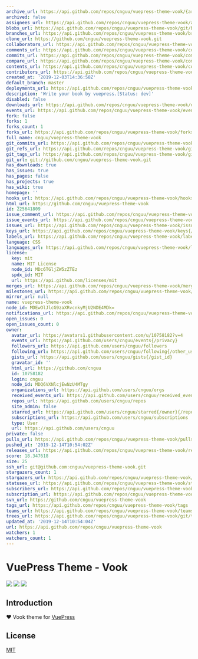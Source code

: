 ```yaml
---
archive_url: https://api.github.com/repos/cnguu/vuepress-theme-vook/{archive_format}{/ref}
archived: false
assignees_url: https://api.github.com/repos/cnguu/vuepress-theme-vook/assignees{/user}
blobs_url: https://api.github.com/repos/cnguu/vuepress-theme-vook/git/blobs{/sha}
branches_url: https://api.github.com/repos/cnguu/vuepress-theme-vook/branches{/branch}
clone_url: https://github.com/cnguu/vuepress-theme-vook.git
collaborators_url: https://api.github.com/repos/cnguu/vuepress-theme-vook/collaborators{/collaborator}
comments_url: https://api.github.com/repos/cnguu/vuepress-theme-vook/comments{/number}
commits_url: https://api.github.com/repos/cnguu/vuepress-theme-vook/commits{/sha}
compare_url: https://api.github.com/repos/cnguu/vuepress-theme-vook/compare/{base}...{head}
contents_url: https://api.github.com/repos/cnguu/vuepress-theme-vook/contents/{+path}
contributors_url: https://api.github.com/repos/cnguu/vuepress-theme-vook/contributors
created_at: '2019-12-03T14:36:58Z'
default_branch: master
deployments_url: https://api.github.com/repos/cnguu/vuepress-theme-vook/deployments
description: 'Write your book by vuepress.[Status: dev]'
disabled: false
downloads_url: https://api.github.com/repos/cnguu/vuepress-theme-vook/downloads
events_url: https://api.github.com/repos/cnguu/vuepress-theme-vook/events
fork: false
forks: 1
forks_count: 1
forks_url: https://api.github.com/repos/cnguu/vuepress-theme-vook/forks
full_name: cnguu/vuepress-theme-vook
git_commits_url: https://api.github.com/repos/cnguu/vuepress-theme-vook/git/commits{/sha}
git_refs_url: https://api.github.com/repos/cnguu/vuepress-theme-vook/git/refs{/sha}
git_tags_url: https://api.github.com/repos/cnguu/vuepress-theme-vook/git/tags{/sha}
git_url: git://github.com/cnguu/vuepress-theme-vook.git
has_downloads: true
has_issues: true
has_pages: false
has_projects: true
has_wiki: true
homepage: ''
hooks_url: https://api.github.com/repos/cnguu/vuepress-theme-vook/hooks
html_url: https://github.com/cnguu/vuepress-theme-vook
id: 225641809
issue_comment_url: https://api.github.com/repos/cnguu/vuepress-theme-vook/issues/comments{/number}
issue_events_url: https://api.github.com/repos/cnguu/vuepress-theme-vook/issues/events{/number}
issues_url: https://api.github.com/repos/cnguu/vuepress-theme-vook/issues{/number}
keys_url: https://api.github.com/repos/cnguu/vuepress-theme-vook/keys{/key_id}
labels_url: https://api.github.com/repos/cnguu/vuepress-theme-vook/labels{/name}
language: CSS
languages_url: https://api.github.com/repos/cnguu/vuepress-theme-vook/languages
license:
  key: mit
  name: MIT License
  node_id: MDc6TGljZW5zZTEz
  spdx_id: MIT
  url: https://api.github.com/licenses/mit
merges_url: https://api.github.com/repos/cnguu/vuepress-theme-vook/merges
milestones_url: https://api.github.com/repos/cnguu/vuepress-theme-vook/milestones{/number}
mirror_url: null
name: vuepress-theme-vook
node_id: MDEwOlJlcG9zaXRvcnkyMjU2NDE4MDk=
notifications_url: https://api.github.com/repos/cnguu/vuepress-theme-vook/notifications{?since,all,participating}
open_issues: 0
open_issues_count: 0
owner:
  avatar_url: https://avatars1.githubusercontent.com/u/10758182?v=4
  events_url: https://api.github.com/users/cnguu/events{/privacy}
  followers_url: https://api.github.com/users/cnguu/followers
  following_url: https://api.github.com/users/cnguu/following{/other_user}
  gists_url: https://api.github.com/users/cnguu/gists{/gist_id}
  gravatar_id: ''
  html_url: https://github.com/cnguu
  id: 10758182
  login: cnguu
  node_id: MDQ6VXNlcjEwNzU4MTgy
  organizations_url: https://api.github.com/users/cnguu/orgs
  received_events_url: https://api.github.com/users/cnguu/received_events
  repos_url: https://api.github.com/users/cnguu/repos
  site_admin: false
  starred_url: https://api.github.com/users/cnguu/starred{/owner}{/repo}
  subscriptions_url: https://api.github.com/users/cnguu/subscriptions
  type: User
  url: https://api.github.com/users/cnguu
private: false
pulls_url: https://api.github.com/repos/cnguu/vuepress-theme-vook/pulls{/number}
pushed_at: '2019-12-14T10:54:02Z'
releases_url: https://api.github.com/repos/cnguu/vuepress-theme-vook/releases{/id}
score: 18.347618
size: 25
ssh_url: git@github.com:cnguu/vuepress-theme-vook.git
stargazers_count: 1
stargazers_url: https://api.github.com/repos/cnguu/vuepress-theme-vook/stargazers
statuses_url: https://api.github.com/repos/cnguu/vuepress-theme-vook/statuses/{sha}
subscribers_url: https://api.github.com/repos/cnguu/vuepress-theme-vook/subscribers
subscription_url: https://api.github.com/repos/cnguu/vuepress-theme-vook/subscription
svn_url: https://github.com/cnguu/vuepress-theme-vook
tags_url: https://api.github.com/repos/cnguu/vuepress-theme-vook/tags
teams_url: https://api.github.com/repos/cnguu/vuepress-theme-vook/teams
trees_url: https://api.github.com/repos/cnguu/vuepress-theme-vook/git/trees{/sha}
updated_at: '2019-12-14T10:54:04Z'
url: https://api.github.com/repos/cnguu/vuepress-theme-vook
watchers: 1
watchers_count: 1
---
```


# VuePress Theme - Vook

![](https://img.shields.io/npm/dt/vuepress-theme-vook.svg)
![](https://img.shields.io/static/v1.svg?label=VuePress&message=1.2.0&color=informational)
![](https://img.shields.io/static/v1.svg?label=License&message=MIT&color=critical)

## Introduction

:heart: Vook theme for [VuePress](https://vuepress.vuejs.org)

## License

[MIT](https://cdn.jsdelivr.net/gh/cnguu/vuepress-theme-vook@master/LICENSE)
